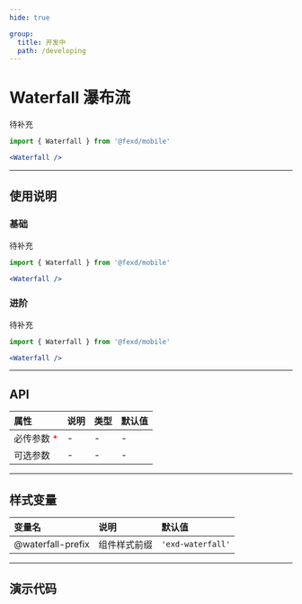 ```yaml
---
hide: true

group:
  title: 开发中
  path: /developing
---
```


# Waterfall 瀑布流 <ImportCost name="Waterfall" />

待补充

<!-- prettier-ignore -->
```jsx | pure
import { Waterfall } from '@fexd/mobile'

<Waterfall />
```

---

## 使用说明

### 基础

待补充

<!-- prettier-ignore -->
```jsx | pure
import { Waterfall } from '@fexd/mobile'

<Waterfall />
```

### 进阶

待补充

<!-- prettier-ignore -->
```jsx | pure
import { Waterfall } from '@fexd/mobile'

<Waterfall />
```

---

## API

| 属性                                         | 说明 | 类型 | 默认值 |
| :------------------------------------------- | :--- | :--- | :----- |
| 必传参数 <span style="color: red;">\*</span> | -    | -    | -      |
| 可选参数                                     | -    | -    | -      |

---

## 样式变量

| 变量名            | 说明         | 默认值            |
| :---------------- | :----------- | :---------------- |
| @waterfall-prefix | 组件样式前缀 | `'exd-waterfall'` |

---

## 演示代码

<code src="./demos/demo1/index.tsx" />
